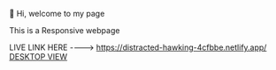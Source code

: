 
👋 Hi, welcome to my page


This is a Responsive webpage


LIVE LINK HERE ----> https://distracted-hawking-4cfbbe.netlify.app/
[DESKTOP VIEW ](https://user-images.githubusercontent.com/80969919/117016882-0c626880-aceb-11eb-9074-f2048984bd71.png)
